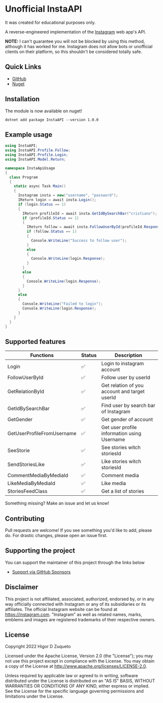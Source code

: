 # Unofficial InstaAPI

It was created for educational purposes only.

A reverse-engineered implementation of the [Instagram](https://instagram.com/) web app's API.

**NOTE:** I can't guarantee you will not be blocked by using this method, although it has worked for me. Instagram does not allow bots or unofficial clients on their platform, so this shouldn't be considered totally safe.

## Quick Links

* [GitHub](https://github.com/higordiasz/InstaAPI)
* [Nuget](https://www.nuget.org/packages/InstaAPI/1.0.0)

## Installation

The module is now available on nuget!

``dotnet add package InstaAPI --version 1.0.0``

## Example usage

```c#
using InstaAPI;
using InstaAPI.Profile.Follow;
using InstaAPI.Profile.Login;
using InstaAPI.Model.Return;

namespace InstaApiUsage
{
  class Program
  {
    static async Task Main()
    {
      Instagram insta = new("username", "password");
      IReturn login = await insta.Login();
      if (login.Status == 1)
      {
        IReturn profileId = await insta.GetIdBySearchBar("cristiano");
        if (profileId.Status == 1)
        {
          IReturn follow = await insta.FollowUserById(profileId.Response);
          if (follow.Status == 1)
          {
            Console.WriteLine("Success to follow user");
          }
          else
          {
            Console.WriteLine(login.Response);
          }
        }
        else
        {
          Console.WriteLine(login.Response);
        }
      }
      else
      {
        Console.WriteLine("Failed to login");
        Console.WriteLine(login.Response);
      }
    }
  }
}
```

## Supported features

| Functions  | Status | Description |
| ------------- | ------------- | ------------- |
| Login | ✅  | Login to instagram account |
| FollowUserById  | ✅  | Follow user by userId |
| GetRelationById  | ✅  | Get relation of you account and target userId |
| GetIdBySearchBar  | ✅  | Find user by search bar of Instagram |
| GetGender  | ✅ | Get gender of account |
| GetUserProfileFromUsername | ✅ | Get user profile information using Username |
| SeeStorie  | ✅  | See stories witch storiesId |
| SendStoriesLike | ✅ | Like stories witch storiesId |
| CommentMediaByMediaId | ✅ | Comment media |
| LikeMediaByMediaId | ✅ | Like media |
| StoriesFeedClass | ✅ | Get a list of stories |

Something missing? Make an issue and let us know!

## Contributing

Pull requests are welcome! If you see something you'd like to add, please do. For drastic changes, please open an issue first.

## Supporting the project

You can support the maintainer of this project through the links below

- [Support via GitHub Sponsors](https://github.com/sponsors/higordiasz)

## Disclaimer

This project is not affiliated, associated, authorized, endorsed by, or in any way officially connected with Instagram or any of its subsidiaries or its affiliates. The official Instagram website can be found at https://instagram.com. "Instagram" as well as related names, marks, emblems and images are registered trademarks of their respective owners.

## License

Copyright 2022 Higor D Zuqueto

Licensed under the Apache License, Version 2.0 (the "License");
you may not use this project except in compliance with the License.
You may obtain a copy of the License at http://www.apache.org/licenses/LICENSE-2.0.

Unless required by applicable law or agreed to in writing, software
distributed under the License is distributed on an "AS IS" BASIS,
WITHOUT WARRANTIES OR CONDITIONS OF ANY KIND, either express or implied.
See the License for the specific language governing permissions and
limitations under the License.
